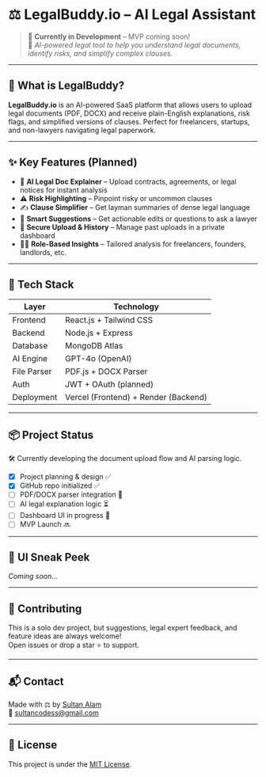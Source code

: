 # ⚖️ LegalBuddy.io – AI Legal Assistant

> 🚧 **Currently in Development** – MVP coming soon!  
> 🎯 *AI-powered legal tool to help you understand legal documents, identify risks, and simplify complex clauses.*

---

## 🧠 What is LegalBuddy?

**LegalBuddy.io** is an AI-powered SaaS platform that allows users to upload legal documents (PDF, DOCX) and receive plain-English explanations, risk flags, and simplified versions of clauses. Perfect for freelancers, startups, and non-lawyers navigating legal paperwork.

---

## ✨ Key Features (Planned)

- 📄 **AI Legal Doc Explainer** – Upload contracts, agreements, or legal notices for instant analysis  
- ⚠️ **Risk Highlighting** – Pinpoint risky or uncommon clauses  
- ✍️ **Clause Simplifier** – Get layman summaries of dense legal language  
- 📌 **Smart Suggestions** – Get actionable edits or questions to ask a lawyer  
- 🔐 **Secure Upload & History** – Manage past uploads in a private dashboard  
- 🧑‍⚖️ **Role-Based Insights** – Tailored analysis for freelancers, founders, landlords, etc.

---

## 🚀 Tech Stack

| Layer       | Technology                        |
|-------------|-----------------------------------|
| Frontend    | React.js + Tailwind CSS           |
| Backend     | Node.js + Express                 |
| Database    | MongoDB Atlas                     |
| AI Engine   | GPT-4o (OpenAI)                   |
| File Parser | PDF.js + DOCX Parser              |
| Auth        | JWT + OAuth (planned)             |
| Deployment  | Vercel (Frontend) + Render (Backend) |

---

## 📦 Project Status

🛠️ Currently developing the document upload flow and AI parsing logic.

- [x] Project planning & design ✅  
- [x] GitHub repo initialized ✅  
- [ ] PDF/DOCX parser integration 🔄  
- [ ] AI legal explanation logic ⏳  
- [ ] Dashboard UI in progress 🎨  
- [ ] MVP Launch 🔜

---

## 📸 UI Sneak Peek

*Coming soon...*

---

## 🤝 Contributing

This is a solo dev project, but suggestions, legal expert feedback, and feature ideas are always welcome!  
Open issues or drop a star ⭐ to support.

---

## 📬 Contact

Made with ⚖️ by [Sultan Alam](https://www.linkedin.com/in/sultan-alam436/)  
📧 sultancodess@gmail.com

---

## 📄 License

This project is under the [MIT License](LICENSE).
